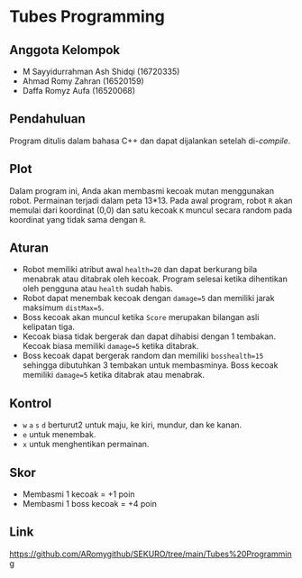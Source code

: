 # Tubes Programming

## Anggota Kelompok
* M Sayyidurrahman Ash Shidqi (16720335)
* Ahmad Romy Zahran (16520159)
* Daffa Romyz Aufa (16520068)

## Pendahuluan
Program ditulis dalam bahasa C++ dan dapat dijalankan setelah di-_compile_.

## Plot
Dalam program ini, Anda akan membasmi kecoak mutan menggunakan robot.
Permainan terjadi dalam peta 13*13. Pada awal program, robot `R` akan memulai dari koordinat (0,0) dan satu kecoak `K` muncul secara random pada koordinat yang tidak sama dengan `R`.

## Aturan
- Robot memiliki atribut awal `health=20` dan dapat berkurang bila menabrak atau ditabrak oleh kecoak. Program selesai ketika dihentikan oleh pengguna atau `health` sudah habis.
- Robot dapat menembak kecoak dengan `damage=5` dan memiliki jarak maksimum `distMax=5`.
- Boss kecoak akan muncul ketika `Score` merupakan bilangan asli kelipatan tiga.
- Kecoak biasa tidak bergerak dan dapat dihabisi dengan 1 tembakan. Kecoak biasa memiliki `damage=5` ketika ditabrak.
- Boss kecoak dapat bergerak random dan memiliki `bosshealth=15` sehingga dibutuhkan 3 tembakan untuk membasminya. Boss kecoak memiliki `damage=5` ketika ditabrak atau menabrak.

## Kontrol
* `w` `a` `s` `d` berturut2 untuk maju, ke kiri, mundur, dan ke kanan.
* `e` untuk menembak.
* `x` untuk menghentikan permainan.

## Skor
* Membasmi 1 kecoak = +1 poin
* Membasmi 1 boss kecoak = +4 poin

## Link
https://github.com/ARomygithub/SEKURO/tree/main/Tubes%20Programming
